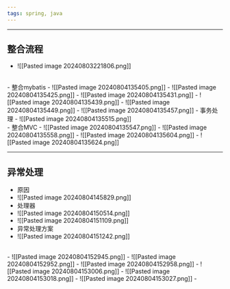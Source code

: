 ```yaml
---
tags: spring, java
---
```


---

## 整合流程

 - ![[Pasted image 20240803221806.png]]
<br />
 - 整合mybatis
 - ![[Pasted image 20240804135405.png]]
 - ![[Pasted image 20240804135425.png]]
 - ![[Pasted image 20240804135431.png]]
 - ![[Pasted image 20240804135439.png]]
 - ![[Pasted image 20240804135449.png]]
 - ![[Pasted image 20240804135457.png]]
 - 事务处理
 - ![[Pasted image 20240804135515.png]]
<br />
 - 整合MVC
 - ![[Pasted image 20240804135547.png]]
 - ![[Pasted image 20240804135558.png]]
 - ![[Pasted image 20240804135604.png]]
 - ![[Pasted image 20240804135624.png]]

---

## 异常处理

 - 原因
 - ![[Pasted image 20240804145829.png]]
 - 处理器
 - ![[Pasted image 20240804150514.png]]
 - ![[Pasted image 20240804151109.png]]
 - 异常处理方案
 - ![[Pasted image 20240804151242.png]]
<br />
 - ![[Pasted image 20240804152945.png]]
 - ![[Pasted image 20240804152952.png]]
 - ![[Pasted image 20240804152958.png]]
 - ![[Pasted image 20240804153006.png]]
 - ![[Pasted image 20240804153018.png]]
 - ![[Pasted image 20240804153027.png]]
 - 